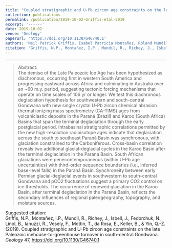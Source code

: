 ```yaml
---
title: "Coupled stratigraphic and U-Pb zircon age constraints on the late Paleozoic icehouse-to-greenhouse turnover in south-central Gondwana"
collection: publications
permalink: /publication/2019-10-02-Griffis-etal-2019
excerpt: '------'
date: 2019-10-02
venue: 'Geology'
paperurl: 'https://doi.org/10.1130/G46740.1'
authors: 'Neil Patrick Griffis, Isabel Patricia Montañez, Roland Mundil, Jon Richey, John Isbell, Nick Fedorchuk, Bastien Linol, Roberto Iannuzzi, Fernando Vesely, Thammy Mottin, Eduardo da Rosa, Brenhin Keller, and Qing-Zhu Yin'
citation: 'Griffis, N.P., Montañez, I.P., Mundil, R., Richey, J., Isbell, J., Fedorchuk, N., Linol, B., Ianuzzi, R., Vesely, F., Mottin, T., da Rosa, E., Keller, B., &amp; Yin, Q.-Z. (2019). Coupled stratigraphic and U-Pb zircon age constraints on the late Paleozoic icehouse-to-greenhouse turnover in south-central Gondwana. <i>Geology</i> 47, https://doi.org/10.1130/G46740.1'
---
```


------

>Abstract: <br/>The demise of the Late Paleozoic Ice Age has been hypothesized as diachronous, occurring first in western South America and progressing eastward across Africa and culminating in Australia over an ~60 m.y. period, suggesting tectonic forcing mechanisms that operate on time scales of 106 yr or longer. We test this diachronous deglaciation hypothesis for southwestern and south-central Gondwana with new single crystal U-Pb zircon chemical abrasion thermal ionizing mass spectrometry (CA-TIMS) ages from volcaniclastic deposits in the Paraná (Brazil) and Karoo (South Africa) Basins that span the terminal deglaciation through the early postglacial period. Intrabasinal stratigraphic correlations permitted by the new high-resolution radioisotope ages indicate that deglaciation across the south to southeast Paraná Basin was synchronous, with glaciation constrained to the Carboniferous. Cross-basin correlation reveals two additional glacial-deglacial cycles in the Karoo Basin after the terminal deglaciation in the Paraná Basin. South African glaciations were penecontemporaneous (within U-Pb age uncertainties) with third-order sequence boundaries (i.e., inferred base-level falls) in the Paraná Basin. Synchroneity between early Permian glacial-deglacial events in southwestern to south-central Gondwana and pCO2 fluctuations suggest a primary CO2 control on ice thresholds. The occurrence of renewed glaciation in the Karoo Basin, after terminal deglaciation in the Paraná Basin, reflects the secondary influences of regional paleogeography, topography, and moisture sources.

Suggested citation: <br/>Griffis, N.P., Montañez, I.P., Mundil, R., Richey, J., Isbell, J., Fedorchuk, N., Linol, B., Ianuzzi, R., Vesely, F., Mottin, T., da Rosa, E., Keller, B., & Yin, Q.-Z. (2019). Coupled stratigraphic and U-Pb zircon age constraints on the late Paleozoic icehouse-to-greenhouse turnover in south-central Gondwana. <i>Geology</i> 47, https://doi.org/10.1130/G46740.1
